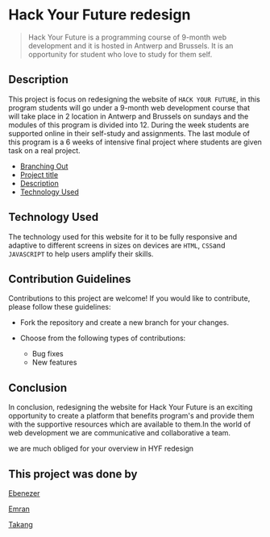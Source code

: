 # Hack Your Future redesign

> Hack Your Future is a programming course of 9-month web development and it is
> hosted in Antwerp and Brussels. It is an opportunity for student who love to
> study for them self.

## Description

This project is focus on redesigning the website of `HACK YOUR FUTURE`, in this
program students will go under a 9-month web development course that will take
place in 2 location in Antwerp and Brussels on sundays and the modules of this
program is divided into 12. During the week students are supported online in
their self-study and assignments. The last module of this program is a 6 weeks
of intensive final project where students are given task on a real project.

- [Branching Out](#branching-out)
- [Project title](#project-title)
- [Description](#Description)
- [Technology Used](#technology-used)

## Technology Used

The technology used for this website for it to be fully responsive and adaptive
to different screens in sizes on devices are `HTML`, `CSS`and `JAVASCRIPT` to
help users amplify their skills.

## Contribution Guidelines

Contributions to this project are welcome! If you would like to contribute,
please follow these guidelines:

- Fork the repository and create a new branch for your changes.
- Choose from the following types of contributions:

  - Bug fixes
  - New features

## Conclusion

In conclusion, redesigning the website for Hack Your Future is an exciting
opportunity to create a platform that benefits program's and provide them with
the supportive resources which are available to them.In the world of web
development we are communicative and collaborative a team.

we are much obliged for your overview in HYF redesign

## This project was done by

[Ebenezer](https://github.com/Osei-b4)

[Emran](https://github.com/emran-ai)

[Takang](https://github.com/Takang03)
